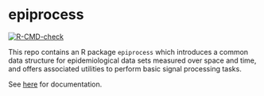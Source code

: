 # epiprocess

<!-- badges: start -->
  [![R-CMD-check](https://github.com/dajmcdon/epiprocess/workflows/R-CMD-check/badge.svg)](https://github.com/dajmcdon/epiprocess/actions)
  <!-- badges: end -->


This repo contains an R package `epiprocess` which introduces a common data
structure for epidemiological data sets measured over space and time, and
offers associated utilities to perform basic signal processing tasks. 

See [here](https://cmu-delphi.github.io/epiprocess/) for documentation.
